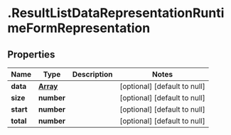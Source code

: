 # .ResultListDataRepresentationRuntimeFormRepresentation

## Properties
Name | Type | Description | Notes
------------ | ------------- | ------------- | -------------
**data** | [**Array<RuntimeFormRepresentation>**](RuntimeFormRepresentation.md) |  | [optional] [default to null]
**size** | **number** |  | [optional] [default to null]
**start** | **number** |  | [optional] [default to null]
**total** | **number** |  | [optional] [default to null]


